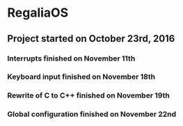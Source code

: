 # RegaliaOS

## Project started on October 23rd, 2016

### Interrupts finished on November 11th
### Keyboard input finished on November 18th
### Rewrite of C to C++ finished on November 19th
### Global configuration finished on November 22nd
